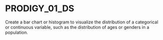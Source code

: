 # PRODIGY_01_DS
Create a bar chart or histogram to visualize the distribution of a categorical or continuous variable, such as the distribution of ages or genders in a population.
